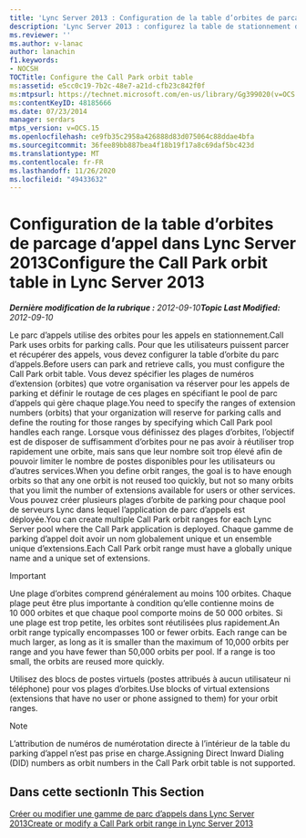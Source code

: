 ```yaml
---
title: 'Lync Server 2013 : Configuration de la table d’orbites de parcage d’appel'
description: 'Lync Server 2013 : configurez la table de stationnement d’appel.'
ms.reviewer: ''
ms.author: v-lanac
author: lanachin
f1.keywords:
- NOCSH
TOCTitle: Configure the Call Park orbit table
ms:assetid: e5cc0c19-7b2c-48e7-a21d-cfb23c842f0f
ms:mtpsurl: https://technet.microsoft.com/en-us/library/Gg399020(v=OCS.15)
ms:contentKeyID: 48185666
ms.date: 07/23/2014
manager: serdars
mtps_version: v=OCS.15
ms.openlocfilehash: ce9fb35c2958a426888d83d075064c88ddae4bfa
ms.sourcegitcommit: 36fee89bb887bea4f18b19f17a8c69daf5bc423d
ms.translationtype: MT
ms.contentlocale: fr-FR
ms.lasthandoff: 11/26/2020
ms.locfileid: "49433632"
---
```

# <a name="configure-the-call-park-orbit-table-in-lync-server-2013"></a><span data-ttu-id="63145-103">Configuration de la table d’orbites de parcage d’appel dans Lync Server 2013</span><span class="sxs-lookup"><span data-stu-id="63145-103">Configure the Call Park orbit table in Lync Server 2013</span></span>

<div data-xmlns="http://www.w3.org/1999/xhtml">

<div class="topic" data-xmlns="http://www.w3.org/1999/xhtml" data-msxsl="urn:schemas-microsoft-com:xslt" data-cs="https://msdn.microsoft.com/">

<div data-asp="https://msdn2.microsoft.com/asp">



</div>

<div id="mainSection">

<div id="mainBody"><span data-ttu-id="63145-104">

<span> </span></span><span class="sxs-lookup"><span data-stu-id="63145-104">

<span> </span></span></span>

<span data-ttu-id="63145-105">_**Dernière modification de la rubrique :** 2012-09-10_</span><span class="sxs-lookup"><span data-stu-id="63145-105">_**Topic Last Modified:** 2012-09-10_</span></span>

<span data-ttu-id="63145-106">Le parc d’appels utilise des orbites pour les appels en stationnement.</span><span class="sxs-lookup"><span data-stu-id="63145-106">Call Park uses orbits for parking calls.</span></span> <span data-ttu-id="63145-107">Pour que les utilisateurs puissent parcer et récupérer des appels, vous devez configurer la table d’orbite du parc d’appels.</span><span class="sxs-lookup"><span data-stu-id="63145-107">Before users can park and retrieve calls, you must configure the Call Park orbit table.</span></span> <span data-ttu-id="63145-108">Vous devez spécifier les plages de numéros d’extension (orbites) que votre organisation va réserver pour les appels de parking et définir le routage de ces plages en spécifiant le pool de parc d’appels qui gère chaque plage.</span><span class="sxs-lookup"><span data-stu-id="63145-108">You need to specify the ranges of extension numbers (orbits) that your organization will reserve for parking calls and define the routing for those ranges by specifying which Call Park pool handles each range.</span></span> <span data-ttu-id="63145-109">Lorsque vous définissez des plages d’orbites, l’objectif est de disposer de suffisamment d’orbites pour ne pas avoir à réutiliser trop rapidement une orbite, mais sans que leur nombre soit trop élevé afin de pouvoir limiter le nombre de postes disponibles pour les utilisateurs ou d’autres services.</span><span class="sxs-lookup"><span data-stu-id="63145-109">When you define orbit ranges, the goal is to have enough orbits so that any one orbit is not reused too quickly, but not so many orbits that you limit the number of extensions available for users or other services.</span></span> <span data-ttu-id="63145-110">Vous pouvez créer plusieurs plages d’orbite de parking pour chaque pool de serveurs Lync dans lequel l’application de parc d’appels est déployée.</span><span class="sxs-lookup"><span data-stu-id="63145-110">You can create multiple Call Park orbit ranges for each Lync Server pool where the Call Park application is deployed.</span></span> <span data-ttu-id="63145-111">Chaque gamme de parking d’appel doit avoir un nom globalement unique et un ensemble unique d’extensions.</span><span class="sxs-lookup"><span data-stu-id="63145-111">Each Call Park orbit range must have a globally unique name and a unique set of extensions.</span></span>

<div>


> [!IMPORTANT]  
> <span data-ttu-id="63145-p102">Une plage d’orbites comprend généralement au moins 100 orbites. Chaque plage peut être plus importante à condition qu’elle contienne moins de 10 000 orbites et que chaque pool comporte moins de 50 000 orbites. Si une plage est trop petite, les orbites sont réutilisées plus rapidement.</span><span class="sxs-lookup"><span data-stu-id="63145-p102">An orbit range typically encompasses 100 or fewer orbits. Each range can be much larger, as long as it is smaller than the maximum of 10,000 orbits per range and you have fewer than 50,000 orbits per pool. If a range is too small, the orbits are reused more quickly.</span></span>



</div>

<span data-ttu-id="63145-115">Utilisez des blocs de postes virtuels (postes attribués à aucun utilisateur ni téléphone) pour vos plages d’orbites.</span><span class="sxs-lookup"><span data-stu-id="63145-115">Use blocks of virtual extensions (extensions that have no user or phone assigned to them) for your orbit ranges.</span></span>

<div>


> [!NOTE]  
> <span data-ttu-id="63145-116">L’attribution de numéros de numérotation directe à l’intérieur de la table du parking d’appel n’est pas prise en charge.</span><span class="sxs-lookup"><span data-stu-id="63145-116">Assigning Direct Inward Dialing (DID) numbers as orbit numbers in the Call Park orbit table is not supported.</span></span>



</div>

<div>

## <a name="in-this-section"></a><span data-ttu-id="63145-117">Dans cette section</span><span class="sxs-lookup"><span data-stu-id="63145-117">In This Section</span></span>

[<span data-ttu-id="63145-118">Créer ou modifier une gamme de parc d’appels dans Lync Server 2013</span><span class="sxs-lookup"><span data-stu-id="63145-118">Create or modify a Call Park orbit range in Lync Server 2013</span></span>](lync-server-2013-create-or-modify-a-call-park-orbit-range.md)

<span data-ttu-id="63145-119"></div>

</div>

<span> </span>

</div>

</div>

</span><span class="sxs-lookup"><span data-stu-id="63145-119"></div>

</div>

<span> </span>

</div>

</div>

</span></span></div>

